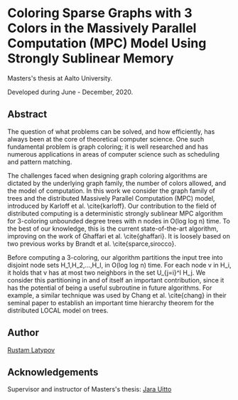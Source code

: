 # Coloring Sparse Graphs with 3 Colors in the Massively Parallel Computation (MPC) Model Using Strongly Sublinear Memory

Masters's thesis at Aalto University.

Developed during June - December, 2020.

## Abstract

The question of what problems can be solved, and how efficiently, has always been at the core of theoretical computer science. One such fundamental problem is graph coloring; it is well researched and has numerous applications in areas of computer science such as scheduling and pattern matching.

The challenges faced when designing graph coloring algorithms are dictated by the underlying graph family, the number of colors allowed, and the model of computation. In this work we consider the graph family of trees and the distributed Massively Parallel Computation (MPC) model, introduced by Karloff et al. \cite{karloff}. Our contribution to the field of distributed computing is a deterministic strongly sublinear MPC algorithm for 3-coloring unbounded degree trees with n nodes in O(log log n) time. To the best of our knowledge, this is the current state-of-the-art algorithm, improving on the work of Ghaffari et al. \cite{ghaffari}. It is loosely based on two previous works by Brandt et al. \cite{sparce,sirocco}.

Before computing a 3-coloring, our algorithm partitions the input tree into disjoint node sets H_1,H_2,...,H_l, in O(log log n) time. For each node v in H_i, it holds that v has at most two neighbors in the set U_{j=i}^l H_j. We consider this partitioning in and of itself an important contribution, since it has the potential of being a useful subroutine in future algorithms. For example, a similar technique was used by Chang et al. \cite{chang} in their seminal paper to establish an important time hierarchy theorem for the distributed LOCAL model on trees. 


## Author

[Rustam Latypov](mailto:rustam.latypov@aalto.fi)


## Acknowledgements

Supervisor and instructor of Masters's thesis: [Jara Uitto](mailto:jara.uitto@aalto.fi)



